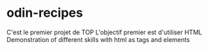 # odin-recipes
C'est le premier projet de TOP 
L'objectif premier est d'utiliser HTML
Demonstration of different skills with html as tags and elements